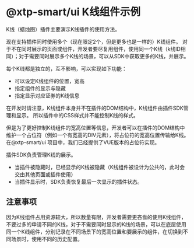 # @xtp-smart/ui K线组件示例

K线（蜡烛图）插件主要演示K线插件的使用方法。

现在支持插件同时使用多个（现在限定2个，但是更多也是一样的）K线组件。
对于不在同时展示的页面或组件，开发者要尽复用组件，使用同一个K线（k线ID相同）；对于需要同时展示多个K线的场景，可以从SDK中获取更多的K线，并展示。

每个K线都是独立的，互不影响，可以实现如下功能：
* 可以设定K线组件的位置，宽高
* 指定组件的显示与隐藏
* 指定显示对应证券的K线信息

在开发时请注意，K线组件本身并不在插件的DOM结构中，K线组件由插件SDK管理和显示。
所以插件中的CSS样式并不能控制K线的样式。

但是为了更好控制K线组件的宽高位置等信息，开发者可以在插件的DOM结构中维护一个占位符（例如一个有宽高的DIV元素），将占位符的宽高位置传输给K线。在@xtp-smart/ui 项目中，我们已经提供了VUE版本的占位符实现。

插件SDK负责管理K线的展示。
* 当插件被隐藏时，已经显示的K线被隐藏（K线组件被设计为公共的，此时会交由其他页面或插件使用）
* 当插件显示时，SDK负责恢复最后一次显示的插件状态。

## 注意事项

因为K线组件占用资源较大，所以数量有限，开发者需要更吝啬的使用K线组件，不要过多的申请不同的K线，对于不需要同时显示的K线的场景，可以在底层使用同一个K线组件，分别记录在不同场景下的宽高位置和要展示的组件，在切换到不同场景时，使用不同的历史配置。
